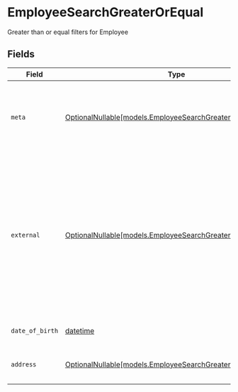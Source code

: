 # EmployeeSearchGreaterOrEqual

Greater than or equal filters for Employee


## Fields

| Field                                                                                                                                                                     | Type                                                                                                                                                                      | Required                                                                                                                                                                  | Description                                                                                                                                                               | Example                                                                                                                                                                   |
| ------------------------------------------------------------------------------------------------------------------------------------------------------------------------- | ------------------------------------------------------------------------------------------------------------------------------------------------------------------------- | ------------------------------------------------------------------------------------------------------------------------------------------------------------------------- | ------------------------------------------------------------------------------------------------------------------------------------------------------------------------- | ------------------------------------------------------------------------------------------------------------------------------------------------------------------------- |
| `meta`                                                                                                                                                                    | [OptionalNullable[models.EmployeeSearchGreaterOrEqualMeta]](../models/employeesearchgreaterorequalmeta.md)                                                                | :heavy_minus_sign:                                                                                                                                                        | Metadata information for the Employee                                                                                                                                     | {<br/>"createdAt": "2024-01-15T10:30:00Z",<br/>"updatedAt": "2024-01-15T10:30:00Z"<br/>}                                                                                  |
| `external`                                                                                                                                                                | [OptionalNullable[models.EmployeeSearchGreaterOrEqualExternal]](../models/employeesearchgreaterorequalexternal.md)                                                        | :heavy_minus_sign:                                                                                                                                                        | External is a reusable object that can be used to store external information about the employee placement from another system, used for third-party integration tracking. |                                                                                                                                                                           |
| `date_of_birth`                                                                                                                                                           | [datetime](https://docs.python.org/3/library/datetime.html#datetime-objects)                                                                                              | :heavy_minus_sign:                                                                                                                                                        | The date of birth of the employee                                                                                                                                         | 2024-01-15                                                                                                                                                                |
| `address`                                                                                                                                                                 | [OptionalNullable[models.EmployeeSearchGreaterOrEqualAddress]](../models/employeesearchgreaterorequaladdress.md)                                                          | :heavy_minus_sign:                                                                                                                                                        | The address of the employee                                                                                                                                               |                                                                                                                                                                           |